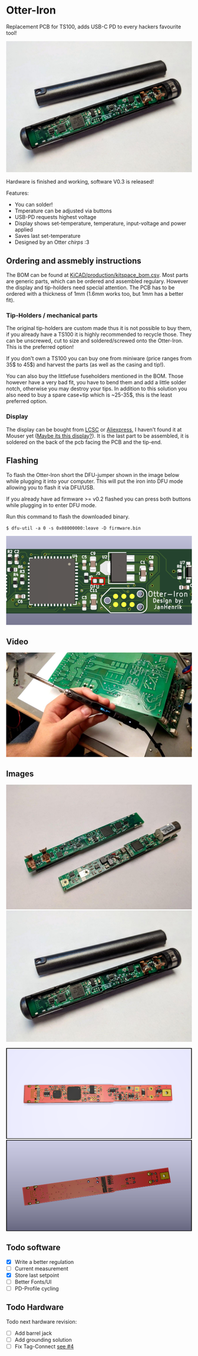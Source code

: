 # Otter-Iron

Replacement PCB for TS100, adds USB-C PD to every hackers favourite tool!

![4](images/4.jpg)

Hardware is finished and working, software V0.3 is released!

Features:
 - You can solder!
 - Tmperature can be adjusted via buttons
 - USB-PD requests highest voltage
 - Display shows set-temperature, temperature, input-voltage and power applied
 - Saves last set-temperature
 - Designed by an Otter *chirps* :3

## Ordering and assmebly instructions

The BOM can be found at [KiCAD/production/kitspace_bom.csv](KiCAD/production/kitspace_bom.csv). Most parts are generic parts, which can be ordered and assembled regulary. However the display and tip-holders need special attention. The PCB has to be ordered with a thickness of 1mm (1.6mm works too, but 1mm has a better fit).

### Tip-Holders / mechanical parts

The original tip-holders are custom made thus it is not possible to buy them, if you already have a TS100 it is highly recommended to recycle those. They can be unscrewed, cut to size and soldered/screwed onto the Otter-Iron. This is the preferred option!

If you don't own a TS100 you can buy one from miniware (price ranges from 35$ to 45$) and harvest the parts (as well as the casing and tip!).

You can also buy the littlefuse fuseholders mentioned in the BOM. Those however have a very bad fit, you have to bend them and add a little solder notch, otherwise you may destroy your tips. In addition to this solution you also need to buy a spare case+tip which is ~25-35$, this is the least preferred option.

### Display

The display can be bought from [LCSC](https://lcsc.com/product-detail/OLED-Displays-Modules_UG-Univision-Semicon-UG-9616TSWCG02_C88335.html) or [Aliexpress](https://de.aliexpress.com/item/32808645444.html), I haven't found it at Mouser yet ([Maybe its this display?](https://www.mouser.de/ProductDetail/ELECTRONIC-ASSEMBLY/EA-W096016-XALW?qs=f9yNj16SXrJLTMk24BHqcA%3D%3D)). It is the last part to be assembled, it is soldered on the back of the pcb facing the PCB and the tip-end. 

## Flashing

To flash the Otter-Iron short the DFU-jumper shown in the image below while plugging it into your computer. This will put the iron into DFU mode allowing you to flash it via DFU/USB. 

If you already have ad firmware >= v0.2 flashed you can press both buttons while plugging in to enter DFU mode.

Run this command to flash the downloaded binary.

    $ dfu-util -a 0 -s 0x08000000:leave -D firmware.bin

![dfu](images/dfu.png)

## Video

[![Video](images/thumb.jpg)](https://twitter.com/JanHenrikH/status/1208867279540232192)

## Images


![3](images/3.jpg)
![4](images/4.jpg)

![Front](images/front.png)
![Back](images/back.png)

## Todo software

 - [x] Write a better regulation
 - [ ] Current measurement
 - [x] Store last setpoint
 - [ ] Better Fonts/UI
 - [ ] PD-Profile cycling
 
## Todo Hardware

Todo next hardware revision:
 - [ ] Add barrel jack
 - [ ] Add grounding solution
 - [ ] Fix Tag-Connect [see #4](https://github.com/Jan--Henrik/Otter-Iron/issues/4)
